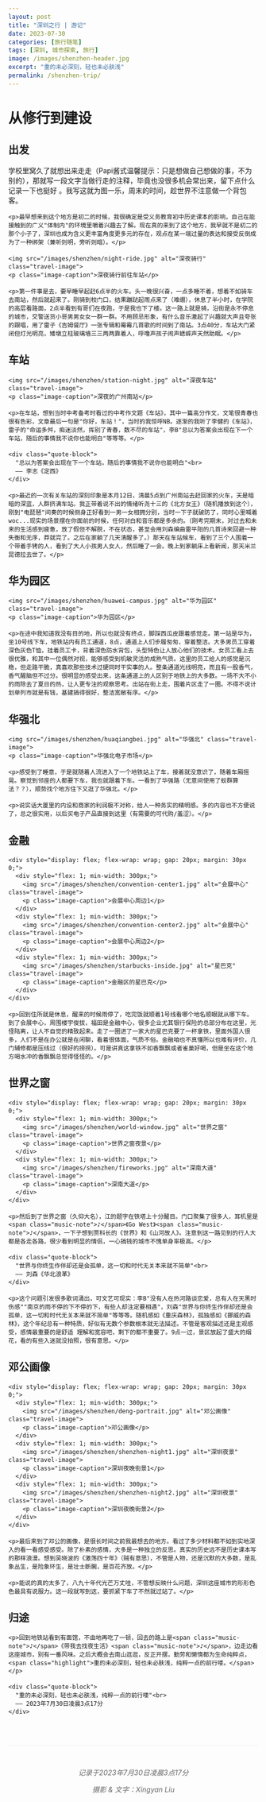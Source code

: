 ```yaml
---
layout: post
title: "深圳之行 | 游记"
date: 2023-07-30
categories: [旅行随笔]
tags: [深圳, 城市探索, 旅行]
image: /images/shenzhen-header.jpg
excerpt: "重的未必深刻，轻也未必肤浅"
permalink: /shenzhen-trip/  
---
```


<div class="travel-container">
  <div class="travel-header">
    <h1 class="travel-title">从修行到建设</h1>
  </div>
  
  <div class="travel-section">
    <h2 class="section-title">出发</h2>
    <p>学校里窝久了就想出来走走（Papi酱式温馨提示：只是想做自己想做的事，不为别的），那就写一段文字当做行走的注释，毕竟也没很多机会常出来，留下点什么记录一下也挺好 。我写这就为图一乐，周末的时间，趁世界不注意做一个背包客。</p>
    
    <p>最早想来到这个地方是初二的时候，我很确定是受义务教育初中历史课本的影响，自己在能接触到的广义"体制内"的环境里嚼着兴趣去了解。现在真的来到了这个地方，我早就不是初二的那个小子了，深圳也成为含义更丰富角度更多元的存在，观点在某一端过量的表达和接受反倒成为了一种绑架（兼听则明，旁听则暗）。</p>
    
    <img src="/images/shenzhen/night-ride.jpg" alt="深夜骑行" class="travel-image">
    <p class="image-caption">深夜骑行前往车站</p>
    
    <p>第一件事是去，要早睡早起赶6点半的火车。头一晚很兴奋，一点多睡不着，想着不如骑车去南站，然后就起来了。刚骑到校门口，结果蹦跶起雨点来了（难绷），休息了半小时，在学院的高层看路面，2点半看到有哥们在夜跑，于是我也下了楼。这一路上就是骑，沿街是永不停息的城市，交警送货小哥男男女女一群一群。不用顾忌形象，有什么音乐激起了兴趣就大声且夸张的跟唱，用了雷子《吉姆餐厅》一张专辑和霉霉几首歌的时间到了南站。3点40分，车站大门紧闭但灯光明亮，矮墩立柱玻璃墙三三两两靠着人，呼噜声孩子闹声蟋蟀声天然助眠。</p>
  </div>
  
  <div class="travel-section">
    <h2 class="section-title">车站</h2>
    
    <img src="/images/shenzhen/station-night.jpg" alt="深夜车站" class="travel-image">
    <p class="image-caption">深夜的广州南站</p>
    
    <p>在车站，想到当时中考备考时看过的中考作文题《车站》，其中一篇高分作文，文笔很青春也很有色彩，文章最后一句是"你好，车站！"，当时的我惊呼NB。逐渐的我听了李健的《车站》，雷子的"命运多舛，痴迷淡然，挥别了青春，数不尽的车站"，李B"总以为答案会出现在下一个车站，随后的事情我不说你也能明白"等等等。</p>
    
    <div class="quote-block">
      "总以为答案会出现在下一个车站，随后的事情我不说你也能明白"<br>
      —— 李志《定西》
    </div>
    
    <p>最近的一次有关车站的深刻印象是本月12日，清晨5点到广州南站去赶回家的火车，天是暗暗的深蓝，人群挤满车站。我正带着说不出的情绪听尧十三的《北方女王》（随机播放到这个），刚到"电琵琶"间奏的时候侧身正好看到一男一女相拥分别，当时一下子就破防了，同时心里喊着woc...现实的场景摆在你面前的时候，任何对白和音乐都是多余的。（刚考完期末，对过去和未来的生活感到疲惫，放了假但不解脱，不在状态，甚至会用刘森编曲雷平阳的几首诗来回避一种失衡和无序，莽就完了。之后在家躺了几天清醒多了。）那天在车站候车，看到了三个人围着一个带着手铐的人，看到了大人小孩男人女人，然后睡了一会。晚上到家躺床上看新闻，那天米兰昆德拉去世了。</p>
  </div>
  
  <div class="travel-section">
    <h2 class="section-title">华为园区</h2>


    <img src="/images/shenzhen/huawei-campus.jpg" alt="华为园区" class="travel-image">
    <p class="image-caption">华为园区</p>
    
    <p>在途中我知道我没有目的地，所以也就没有终点，脚踩西瓜皮跟着感觉走。第一站是华为，坐10号线下车，地铁站内有员工通道，8点，通道上人们步履匆匆，穿着整洁。大多男员工穿着深色灰色T恤，挂着员工卡，背着深色防水背包，头型特色让人放心他们的技术。女员工看上去很优雅，和其中一位偶然对视，能够感受到机敏灵活的成熟气质。这里的员工给人的感觉是沉稳，但走路干脆，真喜欢那些技术过硬同时干实事的人。整条通道光线明亮，而且有一股香气，香气醒脑但不过分。很明显的感受出来，这条通道上的人区别于地铁上的大多数。一场不大不小的雨除去了夏日的热，让人更专注的观察思考。出站在街上走，围着片区走了一圈。不得不说计划单列市就是有钱，基建搞得很好，整洁宽敞有序。</p>
  </div>
  
  <div class="travel-section">
    <h2 class="section-title">华强北</h2>
    
    <img src="/images/shenzhen/huaqiangbei.jpg" alt="华强北" class="travel-image">
    <p class="image-caption">华强北电子市场</p>
    
    <p>感受到了睡意，于是就随着人流进入了一个地铁站上了车，接着就没意识了，随着车厢摇晃。察觉到邻座的人都要下车，我也就跟着下车。一看到了华强路（无意间使用了蚁群算法？？），顺势找个地方住下又逛了华强北。</p>
    
    <p>说实话大厦里的内设和商家的利润极不对称，给人一种务实的精明感。多的内容也不方便说了，总之很实用，以后买电子产品直接到这里（有需要的可代购/羞涩）。</p>
  </div>
  
  <div class="travel-section">
    <h2 class="section-title">金融</h2>
    
    <div style="display: flex; flex-wrap: wrap; gap: 20px; margin: 30px 0;">
      <div style="flex: 1; min-width: 300px;">
        <img src="/images/shenzhen/convention-center1.jpg" alt="会展中心" class="travel-image">
        <p class="image-caption">会展中心周边1</p>
      </div>
      <div style="flex: 1; min-width: 300px;">
        <img src="/images/shenzhen/convention-center2.jpg" alt="会展中心" class="travel-image">
        <p class="image-caption">会展中心周边2</p>
      </div>      
      <div style="flex: 1; min-width: 300px;">
        <img src="/images/shenzhen/starbucks-inside.jpg" alt="星巴克" class="travel-image">
        <p class="image-caption">金融区的星巴克</p>
      </div>
    </div>
    
    <p>回到住所就是休息，醒来的时候雨停了，吃完饭就顺着1号线看哪个地名顺眼就从哪下车。到了会展中心，周围楼宇俊拔，福田是金融中心，很多企业尤其银行保险的总部分布在这里，光怪陆离，让人不自觉的精致起来。走了一圈进了一家大的星巴克要了一杯拿铁，里面外国人很多，人们不是在办公就是在闲聊，看着很体面，气质不俗。金融咱也不真懂所以也难有评价，几门辅修都是压线过（很好的捞捞）。可是讲真这拿铁不如香飘飘或者雀巢好喝，但是坐在这个地方喝水冲的香飘飘总觉得怪怪的。</p>
  </div>
  
  <div class="travel-section">
    <h2 class="section-title">世界之窗</h2>
    
    <div style="display: flex; flex-wrap: wrap; gap: 20px; margin: 30px 0;">
      <div style="flex: 1; min-width: 300px;">
        <img src="/images/shenzhen/world-window.jpg" alt="世界之窗" class="travel-image">
        <p class="image-caption">世界之窗夜景</p>
      </div>
      <div style="flex: 1; min-width: 300px;">
        <img src="/images/shenzhen/fireworks.jpg" alt="深南大道" class="travel-image">
        <p class="image-caption">深南大道</p>
      </div>
    </div>
    
    <p>然后到了世界之窗（久仰大名），江的题字在铁塔上十分醒目。门口聚集了很多人，耳机里是<span class="music-note">♪</span>《Go West》<span class="music-note">♪</span>，一下子想到贾科长的《世界》和《山河故人》。注意到这一路见到的行人大都是各走各路，很少看到明显的情侣，一心搞钱的城市不愧单身率极高。</p>
    
    <div class="quote-block">
      "世界与你终生作伴却还是会孤单，这一切和时代无关本来就不简单"<br>
      —— 刘森《华北浪革》
    </div>
    
    <p>这个问题引发很多歌词涌出，可文艺可现实：李B"没有人在热河路谈恋爱，总有人在天黑时伤感""南京的雨不停的下不停的下，有些人却注定要相遇"，刘森"世界与你终生作伴却还是会孤单，这一切和时代无关本来就不简单"等等等。随机感如《重庆森林》，孤独感如《挪威的森林》，这个年纪总有一种特质，好似有无数个参数根本就无法描述。不管是客观描述还是主观感受，感情最重要的是舒适 理解和宽容吧，剩下的都不重要了。9点一过，景区放起了盛大的烟花，看的有些入迷就没拍照，很有意思。</p>
  </div>
  
  <div class="travel-section">
    <h2 class="section-title">邓公画像</h2>
    
    <div style="display: flex; flex-wrap: wrap; gap: 20px; margin: 30px 0;">
      <div style="flex: 1; min-width: 300px;">
        <img src="/images/shenzhen/deng-portrait.jpg" alt="邓公画像" class="travel-image">
        <p class="image-caption">邓公画像</p>
      </div>
      <div style="flex: 1; min-width: 300px;">
        <img src="/images/shenzhen/shenzhen-night1.jpg" alt="深圳夜景" class="travel-image">
        <p class="image-caption">深圳夜晚街景1</p>
      </div>
      <div style="flex: 1; min-width: 300px;">
        <img src="/images/shenzhen/shenzhen-night2.jpg" alt="深圳夜景" class="travel-image">
        <p class="image-caption">深圳夜晚街景2</p>
      </div>      
    </div>
    
    <p>最后来到了邓公的画像，是很长时间之前我最想去的地方。看过了多少材料都不如到实地深入的看一看感受感受。除了朴素的感情，大多是一种独立的反思。真实的历史远不是历史课本写的那样浪漫。想到吴晓波的《激荡四十年》（贼有意思），不管是人物，还是沉默的大多数，是乱象丛生，是险象环生，是壮士断腕，是百花齐放。</p>
    
    <p>能说的真的太多了，八九十年代光芒万丈哇，不管想反映什么问题，深圳这座城市的形形色色最具有说服力。这一段就写到这，要抓紧下车了不然就过站了。</p>
  </div>
  
  <div class="travel-section">
    <h2 class="section-title">归途</h2>
    
    <p>回到地铁站看到有面馆，不由地再吃了一顿，回去的路上是<span class="music-note">♪</span>《带我去找夜生活》<span class="music-note">♪</span>，边走边看这座城市，别有一番风味。之后大概会去南山逛逛，反正开摆，勤劳和懒惰都为生命纯粹点，<span class="highlight">重的未必深刻，轻也未必肤浅，纯粹一点的前行喽。</span></p>

    <div class="quote-block">
      "重的未必深刻，轻也未必肤浅，纯粹一点的前行喽"<br>
      —— 2023年7月30日凌晨3点17分
    </div>
  </div>
  
  <div style="text-align: center; margin-top: 60px; padding-top: 30px; border-top: 1px solid #eee; font-style: italic; color: #666;">
    <p>记录于2023年7月30日凌晨3点17分</p>
    <p>摄影 & 文字：Xingyan Liu</p>
  </div>
</div>
